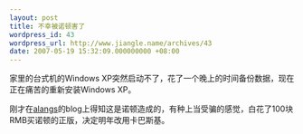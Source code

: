```yaml
---
layout: post
title: 不幸被诺顿害了
wordpress_id: 43
wordpress_url: http://www.jiangle.name/archives/43
date: 2007-05-19 15:32:09.000000000 +08:00
---
```

家里的台式机的Windows XP突然启动不了，花了一个晚上的时间备份数据，现在正在痛苦的重新安装Windows XP。

刚才在<a href="http://item.feedsky.com/~feedsky/alangs/~1219525/5124729/1221198/1/item.html">alangs</a>的blog上得知这是诺顿造成的，有种上当受骗的感觉，白花了100块RMB买诺顿的正版，决定明年改用卡巴斯基。
